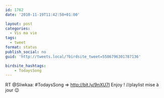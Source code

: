 ```yaml
---
id: 1762
date: '2010-11-19T11:42:50+01:00'

layout: post
categories:
  - Vis ma vie
tags:
  - tweet
format: status
publish_social: no
guid: 'http://tweets.local/?birdsite_tweet=5586796301787136'

birdsite_hashtags:
    - TodaysSong
---
```


RT @Sliwkaa: #TodaysSong =&gt; http://bit.ly/9nXU7I Enjoy ! //playlist mise à jour 😉